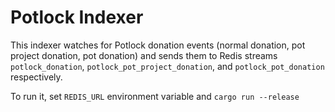 # Potlock Indexer

This indexer watches for Potlock donation events (normal donation, pot project donation, pot donation) and sends them to Redis streams `potlock_donation`, `potlock_pot_project_donation`, and `potlock_pot_donation` respectively.

To run it, set `REDIS_URL` environment variable and `cargo run --release`
